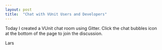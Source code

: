 ```yaml
---
layout: post
title:  "Chat with VUnit Users and Developers"
---
```


Today I created a VUnit chat room using Gitter. Click the chat bubbles icon at the bottom of the page to join the discussion.

Lars
